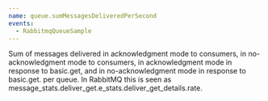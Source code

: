 ```yaml
---
name: queue.sumMessagesDeliveredPerSecond
events:
  - RabbitmqQueueSample
---
```


Sum of messages delivered in acknowledgment mode to consumers, in no-acknowledgment mode to consumers, in acknowledgment mode in response to basic.get, and in no-acknowledgment mode in response to basic.get. per queue. In RabbitMQ this is seen as message\_stats.deliver\_get.e\_stats.deliver\_get\_details.rate.
